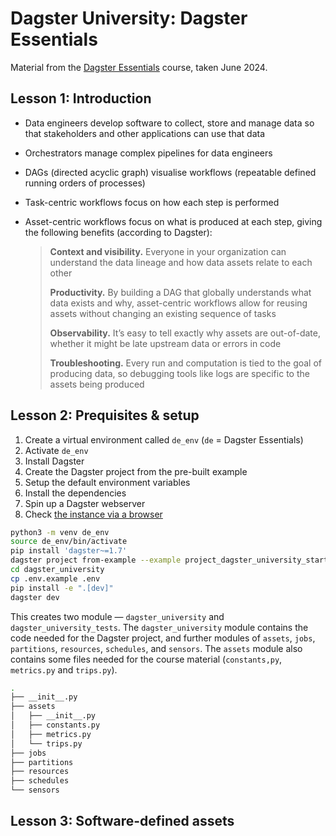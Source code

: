 # Dagster University: Dagster Essentials

Material from the [Dagster Essentials](https://courses.dagster.io/courses/take/dagster-essentials/multimedia/48002083-what-s-data-engineering) course, taken June 2024.



## Lesson 1: Introduction

- Data engineers develop software to collect, store and manage data so that stakeholders and other applications can use that data
- Orchestrators manage complex pipelines for data engineers
- DAGs (directed acyclic graph) visualise workflows (repeatable defined running orders of processes)
- Task-centric workflows focus on how each step is performed
- Asset-centric workflows focus on what is produced at each step, giving the following benefits (according to Dagster):

    > **Context and visibility.** Everyone in your organization can understand the data lineage and how data assets relate to each other
    >
    > **Productivity.** By building a DAG that globally understands what data exists and why, asset-centric workflows allow for reusing assets without changing an existing sequence of tasks
    >
    > **Observability.** It’s easy to tell exactly why assets are out-of-date, whether it might be late upstream data or errors in code
    >
    > **Troubleshooting.** Every run and computation is tied to the goal of producing data, so debugging tools like logs are specific to the assets being produced



## Lesson 2: Prequisites & setup

1. Create a virtual environment called `de_env` (`de` = Dagster Essentials)
1. Activate `de_env`
1. Install Dagster
1. Create the Dagster project from the pre-built example
1. Setup the default environment variables
1. Install the dependencies
1. Spin up a Dagster webserver
1. Check [the instance via a browser]()

```bash
python3 -m venv de_env
source de_env/bin/activate
pip install 'dagster~=1.7'
dagster project from-example --example project_dagster_university_start --name dagster_university
cd dagster_university
cp .env.example .env
pip install -e ".[dev]"
dagster dev
```

This creates two module &mdash; `dagster_university` and `dagster_university_tests`. The `dagster_university` module contains the code needed for the Dagster project, and further modules of `assets`, `jobs`, `partitions`, `resources`, `schedules`, and `sensors`. The `assets` module also contains some files needed for the course material (`constants,py`, `metrics.py` and `trips.py`).

```bash
.
├── __init__.py
├── assets
│   ├── __init__.py
│   ├── constants.py
│   ├── metrics.py
│   └── trips.py
├── jobs
├── partitions
├── resources
├── schedules
└── sensors
```

## Lesson 3: Software-defined assets

